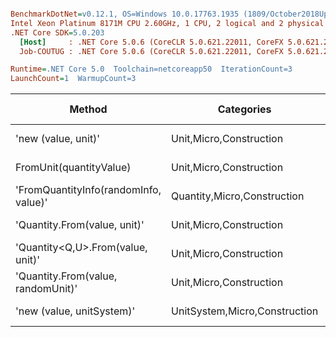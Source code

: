 ``` ini

BenchmarkDotNet=v0.12.1, OS=Windows 10.0.17763.1935 (1809/October2018Update/Redstone5)
Intel Xeon Platinum 8171M CPU 2.60GHz, 1 CPU, 2 logical and 2 physical cores
.NET Core SDK=5.0.203
  [Host]     : .NET Core 5.0.6 (CoreCLR 5.0.621.22011, CoreFX 5.0.621.22011), X64 RyuJIT
  Job-COUTUG : .NET Core 5.0.6 (CoreCLR 5.0.621.22011, CoreFX 5.0.621.22011), X64 RyuJIT

Runtime=.NET Core 5.0  Toolchain=netcoreapp50  IterationCount=3  
LaunchCount=1  WarmupCount=3  

```
|                                Method |                    Categories |      Mean |     Error |   StdDev |   StdErr |       Min |       Max |    Median | Ratio | MannWhitney(5%) | RatioSD |  Gen 0 | Gen 1 | Gen 2 | Allocated |
|-------------------------------------- |------------------------------ |----------:|----------:|---------:|---------:|----------:|----------:|----------:|------:|---------------- |--------:|-------:|------:|------:|----------:|
|                   &#39;new (value, unit)&#39; |       Unit,Micro,Construction |  14.80 ns |  5.279 ns | 0.289 ns | 0.167 ns |  14.61 ns |  15.14 ns |  14.66 ns |  1.00 |            Base |    0.00 |      - |     - |     - |         - |
|               FromUnit(quantityValue) |       Unit,Micro,Construction |  31.03 ns |  4.662 ns | 0.256 ns | 0.148 ns |  30.74 ns |  31.21 ns |  31.14 ns |  2.10 |               ? |    0.06 |      - |     - |     - |         - |
| &#39;FromQuantityInfo(randomInfo, value)&#39; |   Quantity,Micro,Construction |  63.23 ns |  7.852 ns | 0.430 ns | 0.248 ns |  62.81 ns |  63.67 ns |  63.22 ns |  4.27 |               ? |    0.06 | 0.0017 |     - |     - |      32 B |
|          &#39;Quantity.From(value, unit)&#39; |       Unit,Micro,Construction |  83.34 ns | 15.369 ns | 0.842 ns | 0.486 ns |  82.43 ns |  84.10 ns |  83.49 ns |  5.63 |               ? |    0.07 | 0.0017 |     - |     - |      32 B |
|     &#39;Quantity&lt;Q,U&gt;.From(value, unit)&#39; |       Unit,Micro,Construction |  91.80 ns | 28.248 ns | 1.548 ns | 0.894 ns |  90.06 ns |  93.03 ns |  92.31 ns |  6.20 |               ? |    0.13 | 0.0029 |     - |     - |      56 B |
|    &#39;Quantity.From(value, randomUnit)&#39; |       Unit,Micro,Construction | 111.64 ns | 31.175 ns | 1.709 ns | 0.987 ns | 109.85 ns | 113.26 ns | 111.80 ns |  7.54 |               ? |    0.19 | 0.0017 |     - |     - |      32 B |
|             &#39;new (value, unitSystem)&#39; | UnitSystem,Micro,Construction | 396.25 ns | 34.986 ns | 1.918 ns | 1.107 ns | 394.26 ns | 398.08 ns | 396.42 ns | 26.78 |               ? |    0.51 | 0.0099 |     - |     - |     192 B |
